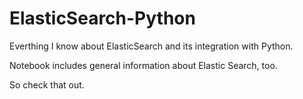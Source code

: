 # ElasticSearch-Python
Everthing I know about ElasticSearch and its integration with Python.

Notebook includes general information about Elastic Search, too.

So check that out.
